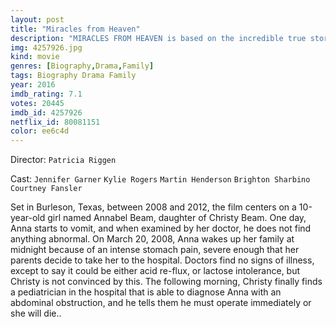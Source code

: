 ```yaml
---
layout: post
title: "Miracles from Heaven"
description: "MIRACLES FROM HEAVEN is based on the incredible true story of the Beam family. When Christy (Jennifer Garner) discovers her 10-year-old daughter Anna (Kylie Rogers) has a rare, incurable disease, she becomes a ferocious advocate for her daughter's healing as she searches for a solution. After Anna has a freak accident, an extraordinary miracle unfolds in the wake of her dramatic rescue that leaves medical specialists mystified, her family restored, and their community inspi.."
img: 4257926.jpg
kind: movie
genres: [Biography,Drama,Family]
tags: Biography Drama Family 
year: 2016
imdb_rating: 7.1
votes: 20445
imdb_id: 4257926
netflix_id: 80081151
color: ee6c4d
---
```

Director: `Patricia Riggen`  

Cast: `Jennifer Garner` `Kylie Rogers` `Martin Henderson` `Brighton Sharbino` `Courtney Fansler` 

Set in Burleson, Texas, between 2008 and 2012, the film centers on a 10-year-old girl named Annabel Beam, daughter of Christy Beam. One day, Anna starts to vomit, and when examined by her doctor, he does not find anything abnormal. On March 20, 2008, Anna wakes up her family at midnight because of an intense stomach pain, severe enough that her parents decide to take her to the hospital. Doctors find no signs of illness, except to say it could be either acid re-flux, or lactose intolerance, but Christy is not convinced by this. The following morning, Christy finally finds a pediatrician in the hospital that is able to diagnose Anna with an abdominal obstruction, and he tells them he must operate immediately or she will die..